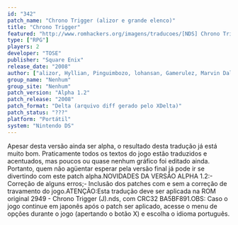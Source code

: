 ```yaml
---
id: "342"
patch_name: "Chrono Trigger (alizor e grande elenco)"
title: "Chrono Trigger"
featured: "http://www.romhackers.org/imagens/traducoes/[NDS] Chrono Trigger - alizor e grande elenco - 1.png"
type: ["RPG"]
players: 2
developer: "TOSE"
publisher: "Square Enix"
release_date: "2008"
author: ["alizor, Hyllian, Pinguimbozo, lohansan, Gamerulez, Marvin Dalkiri e Merlim"]
group_name: "Nenhum"
group_site: "Nenhum"
patch_version: "Alpha 1.2"
patch_release: "2008"
patch_format: "Delta (arquivo diff gerado pelo XDelta)"
patch_status: "???"
platform: "Portátil"
system: "Nintendo DS"
---
```


Apesar desta versão ainda ser alpha, o resultado desta tradução já está muito bom. Praticamente todos os textos do jogo estão traduzidos e acentuados, mas poucos ou quase nenhum gráfico foi editado ainda. Portanto, quem não agüentar esperar pela versão final já pode ir se divertindo com este patch alpha.NOVIDADES DA VERSÃO ALPHA 1.2:- Correção de alguns erros;- Inclusão dos patches com e sem a correção de travamento do jogo.ATENÇÃO:Esta tradução deve ser aplicada na ROM original 2949 - Chrono Trigger (J).nds, com CRC32 BA5BF891.OBS: Caso o jogo continue em japonês após o patch ser aplicado, acesse o menu de opções durante o jogo (apertando o botão X) e escolha o idioma português.